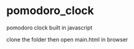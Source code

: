 # pomodoro_clock
pomodoro clock built in javascript

clone the folder then open main.html in browser
